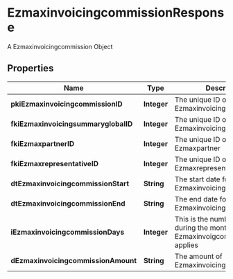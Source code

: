 

# EzmaxinvoicingcommissionResponse

A Ezmaxinvoicingcommission Object

## Properties

| Name | Type | Description | Notes |
|------------ | ------------- | ------------- | -------------|
|**pkiEzmaxinvoicingcommissionID** | **Integer** | The unique ID of the Ezmaxinvoicingcommission |  [optional] |
|**fkiEzmaxinvoicingsummaryglobalID** | **Integer** | The unique ID of the Ezmaxinvoicingsummaryglobal |  [optional] |
|**fkiEzmaxpartnerID** | **Integer** | The unique ID of the Ezmaxpartner |  [optional] |
|**fkiEzmaxrepresentativeID** | **Integer** | The unique ID of the Ezmaxrepresentative |  [optional] |
|**dtEzmaxinvoicingcommissionStart** | **String** | The start date for the Ezmaxinvoicingcommission |  |
|**dtEzmaxinvoicingcommissionEnd** | **String** | The end date for the Ezmaxinvoicingcommission |  |
|**iEzmaxinvoicingcommissionDays** | **Integer** | This is the number of days during the month on which the Ezmaxinvoigcommission applies |  |
|**dEzmaxinvoicingcommissionAmount** | **String** | The amount of Ezmaxinvoicingcommission |  |




